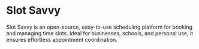 # Slot Savvy
Slot Savvy is an open-source, easy-to-use scheduling platform for booking and managing time slots. Ideal for businesses, schools, and personal use, it ensures effortless appointment coordination.
